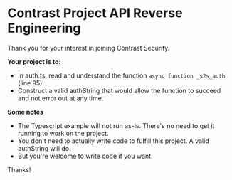 # Contrast Project API Reverse Engineering

Thank you for your interest in joining Contrast Security.

**Your project is to:**

* In auth.ts, read and understand the function `async function _s2s_auth` (line 95)
* Construct a valid authString that would allow the function to succeed and not error out at any time.

**Some notes**

* The Typescript example will not run as-is. There's no need to get it running to work on the project.
* You don't need to actually write code to fulfill this project. A valid authString will do.
* But you're welcome to write code if you want.

Thanks!